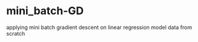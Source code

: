 # mini_batch-GD
applying mini batch gradient descent on linear regression model data from scratch  
